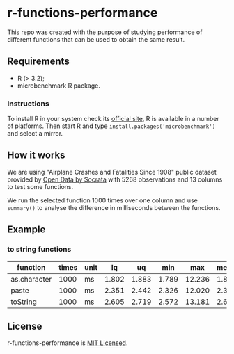 # r-functions-performance

This repo was created with the purpose of studying performance of different functions that can be used to obtain the same result.

## Requirements

- R (> 3.2);
- microbenchmark R package.

### Instructions

To install R in your system check its [official site](https://www.r-project.org/), R is available in a number of platforms. Then start R and type `install.packages('microbenchmark')` and select a mirror.

## How it works

We are using "Airplane Crashes and Fatalities Since 1908" public dataset provided by [Open Data by Socrata](https://opendata.socrata.com/Government/Airplane-Crashes-and-Fatalities-Since-1908/q2te-8cvq) with 5268 observations and 13 columns to test some functions.

We run the selected function 1000 times over one column and use `summary()` to analyse the difference in milliseconds between the functions.

## Example

### to string functions

function | times | unit | lq | uq | min | max | median | avg
--- | --- | --- | --- | --- | --- | --- | --- | ---
as.character | 1000 | ms | 1.802 | 1.883 | 1.789 | 12.236 | 1.820 | 1.929
paste | 1000 | ms | 2.351 | 2.442 | 2.326 | 12.020 | 2.382 | 2.483
toString | 1000 | ms | 2.605 | 2.719 | 2.572 | 13.181 | 2.643 | 2.780

## License

r-functions-performance is [MIT Licensed](LICENSE).
